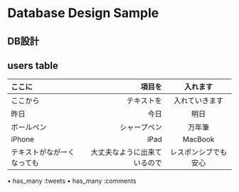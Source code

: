 # Database Design Sample

## DB設計　

## users table
|ここに|項目を|入れます|
|:-|-:|:-:|
|ここから|テキストを|入れていきます|
|昨日|今日|明日|
|ボールペン|シャープペン|万年筆|
|iPhone|iPad|MacBook|
|テキストがながーくなっても|大丈夫なように出来ているので|レスポンシブでも安心|

• has_many :tweets
• has_many :comments
